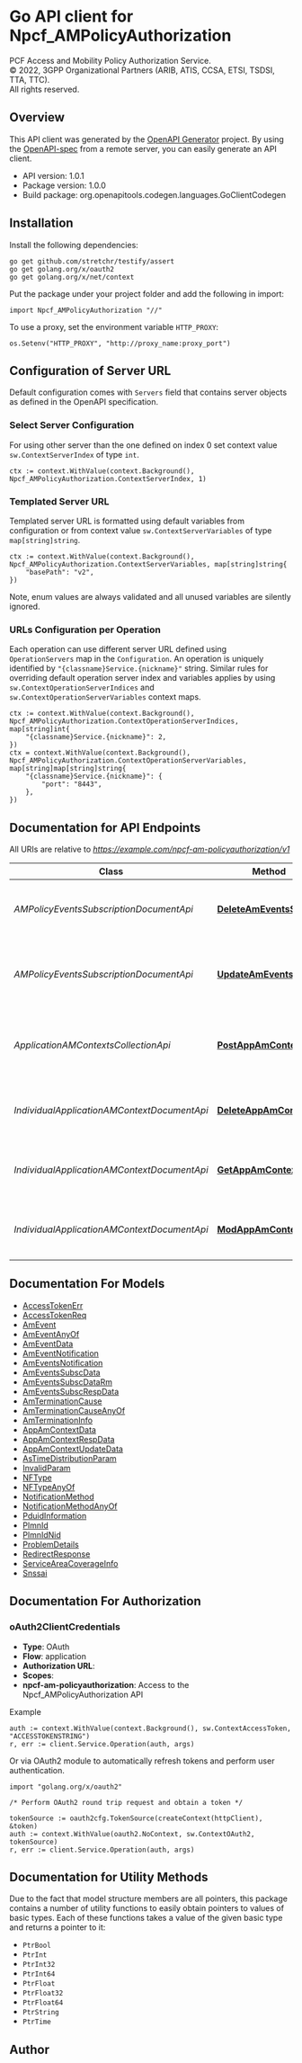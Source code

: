 # Go API client for Npcf_AMPolicyAuthorization

PCF Access and Mobility Policy Authorization Service.  
© 2022, 3GPP Organizational Partners (ARIB, ATIS, CCSA, ETSI, TSDSI, TTA, TTC).  
All rights reserved.


## Overview
This API client was generated by the [OpenAPI Generator](https://openapi-generator.tech) project.  By using the [OpenAPI-spec](https://www.openapis.org/) from a remote server, you can easily generate an API client.

- API version: 1.0.1
- Package version: 1.0.0
- Build package: org.openapitools.codegen.languages.GoClientCodegen

## Installation

Install the following dependencies:

```shell
go get github.com/stretchr/testify/assert
go get golang.org/x/oauth2
go get golang.org/x/net/context
```

Put the package under your project folder and add the following in import:

```golang
import Npcf_AMPolicyAuthorization "//"
```

To use a proxy, set the environment variable `HTTP_PROXY`:

```golang
os.Setenv("HTTP_PROXY", "http://proxy_name:proxy_port")
```

## Configuration of Server URL

Default configuration comes with `Servers` field that contains server objects as defined in the OpenAPI specification.

### Select Server Configuration

For using other server than the one defined on index 0 set context value `sw.ContextServerIndex` of type `int`.

```golang
ctx := context.WithValue(context.Background(), Npcf_AMPolicyAuthorization.ContextServerIndex, 1)
```

### Templated Server URL

Templated server URL is formatted using default variables from configuration or from context value `sw.ContextServerVariables` of type `map[string]string`.

```golang
ctx := context.WithValue(context.Background(), Npcf_AMPolicyAuthorization.ContextServerVariables, map[string]string{
	"basePath": "v2",
})
```

Note, enum values are always validated and all unused variables are silently ignored.

### URLs Configuration per Operation

Each operation can use different server URL defined using `OperationServers` map in the `Configuration`.
An operation is uniquely identified by `"{classname}Service.{nickname}"` string.
Similar rules for overriding default operation server index and variables applies by using `sw.ContextOperationServerIndices` and `sw.ContextOperationServerVariables` context maps.

```golang
ctx := context.WithValue(context.Background(), Npcf_AMPolicyAuthorization.ContextOperationServerIndices, map[string]int{
	"{classname}Service.{nickname}": 2,
})
ctx = context.WithValue(context.Background(), Npcf_AMPolicyAuthorization.ContextOperationServerVariables, map[string]map[string]string{
	"{classname}Service.{nickname}": {
		"port": "8443",
	},
})
```

## Documentation for API Endpoints

All URIs are relative to *https://example.com/npcf-am-policyauthorization/v1*

Class | Method | HTTP request | Description
------------ | ------------- | ------------- | -------------
*AMPolicyEventsSubscriptionDocumentApi* | [**DeleteAmEventsSubsc**](docs/AMPolicyEventsSubscriptionDocumentApi.md#deleteameventssubsc) | **Delete** /app-am-contexts/{appAmContextId}/events-subscription | deletes the AM Policy Events Subscription subresource
*AMPolicyEventsSubscriptionDocumentApi* | [**UpdateAmEventsSubsc**](docs/AMPolicyEventsSubscriptionDocumentApi.md#updateameventssubsc) | **Put** /app-am-contexts/{appAmContextId}/events-subscription | creates or modifies an AM Policy Events Subscription subresource.
*ApplicationAMContextsCollectionApi* | [**PostAppAmContexts**](docs/ApplicationAMContextsCollectionApi.md#postappamcontexts) | **Post** /app-am-contexts | Creates a new Individual Application AM Context resource
*IndividualApplicationAMContextDocumentApi* | [**DeleteAppAmContext**](docs/IndividualApplicationAMContextDocumentApi.md#deleteappamcontext) | **Delete** /app-am-contexts/{appAmContextId} | Deletes an existing Individual Application AM Context
*IndividualApplicationAMContextDocumentApi* | [**GetAppAmContext**](docs/IndividualApplicationAMContextDocumentApi.md#getappamcontext) | **Get** /app-am-contexts/{appAmContextId} | Reads an existing Individual Application AM Context
*IndividualApplicationAMContextDocumentApi* | [**ModAppAmContext**](docs/IndividualApplicationAMContextDocumentApi.md#modappamcontext) | **Patch** /app-am-contexts/{appAmContextId} | Modifies an existing Individual Application AM Context


## Documentation For Models

 - [AccessTokenErr](docs/AccessTokenErr.md)
 - [AccessTokenReq](docs/AccessTokenReq.md)
 - [AmEvent](docs/AmEvent.md)
 - [AmEventAnyOf](docs/AmEventAnyOf.md)
 - [AmEventData](docs/AmEventData.md)
 - [AmEventNotification](docs/AmEventNotification.md)
 - [AmEventsNotification](docs/AmEventsNotification.md)
 - [AmEventsSubscData](docs/AmEventsSubscData.md)
 - [AmEventsSubscDataRm](docs/AmEventsSubscDataRm.md)
 - [AmEventsSubscRespData](docs/AmEventsSubscRespData.md)
 - [AmTerminationCause](docs/AmTerminationCause.md)
 - [AmTerminationCauseAnyOf](docs/AmTerminationCauseAnyOf.md)
 - [AmTerminationInfo](docs/AmTerminationInfo.md)
 - [AppAmContextData](docs/AppAmContextData.md)
 - [AppAmContextRespData](docs/AppAmContextRespData.md)
 - [AppAmContextUpdateData](docs/AppAmContextUpdateData.md)
 - [AsTimeDistributionParam](docs/AsTimeDistributionParam.md)
 - [InvalidParam](docs/InvalidParam.md)
 - [NFType](docs/NFType.md)
 - [NFTypeAnyOf](docs/NFTypeAnyOf.md)
 - [NotificationMethod](docs/NotificationMethod.md)
 - [NotificationMethodAnyOf](docs/NotificationMethodAnyOf.md)
 - [PduidInformation](docs/PduidInformation.md)
 - [PlmnId](docs/PlmnId.md)
 - [PlmnIdNid](docs/PlmnIdNid.md)
 - [ProblemDetails](docs/ProblemDetails.md)
 - [RedirectResponse](docs/RedirectResponse.md)
 - [ServiceAreaCoverageInfo](docs/ServiceAreaCoverageInfo.md)
 - [Snssai](docs/Snssai.md)


## Documentation For Authorization



### oAuth2ClientCredentials


- **Type**: OAuth
- **Flow**: application
- **Authorization URL**: 
- **Scopes**: 
 - **npcf-am-policyauthorization**: Access to the Npcf_AMPolicyAuthorization API

Example

```golang
auth := context.WithValue(context.Background(), sw.ContextAccessToken, "ACCESSTOKENSTRING")
r, err := client.Service.Operation(auth, args)
```

Or via OAuth2 module to automatically refresh tokens and perform user authentication.

```golang
import "golang.org/x/oauth2"

/* Perform OAuth2 round trip request and obtain a token */

tokenSource := oauth2cfg.TokenSource(createContext(httpClient), &token)
auth := context.WithValue(oauth2.NoContext, sw.ContextOAuth2, tokenSource)
r, err := client.Service.Operation(auth, args)
```


## Documentation for Utility Methods

Due to the fact that model structure members are all pointers, this package contains
a number of utility functions to easily obtain pointers to values of basic types.
Each of these functions takes a value of the given basic type and returns a pointer to it:

* `PtrBool`
* `PtrInt`
* `PtrInt32`
* `PtrInt64`
* `PtrFloat`
* `PtrFloat32`
* `PtrFloat64`
* `PtrString`
* `PtrTime`

## Author



